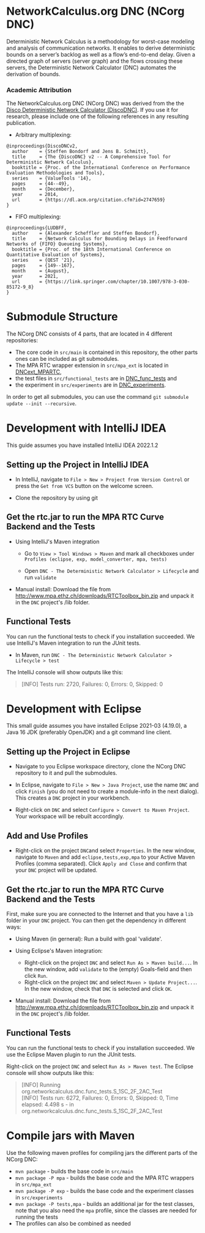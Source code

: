 # NetworkCalculus.org DNC (NCorg DNC)

Deterministic Network Calculus is a methodology for worst-case modeling and analysis of communication networks. It enables to derive deterministic bounds on a server’s backlog as well as a flow’s end-to-end delay. Given a directed graph of servers (server graph) and the flows crossing these servers, the Deterministic Network Calculator (DNC) automates the derivation of bounds.

### Academic Attribution

The NetworkCalculus.org DNC (NCorg DNC) was derived from the the [Disco Deterministic Network Calculator (DiscoDNC)](disco.networkcalculus.org). If you use it for research, please include one of the following references in any resulting publication.

- Arbitrary multiplexing:

```plain
@inproceedings{DiscoDNCv2,
  author    = {Steffen Bondorf and Jens B. Schmitt},
  title     = {The {DiscoDNC} v2 -- A Comprehensive Tool for Deterministic Network Calculus},
  booktitle = {Proc. of the International Conference on Performance Evaluation Methodologies and Tools},
  series    = {ValueTools '14},
  pages     = {44--49},
  month     = {December},
  year      = 2014,
  url       = {https://dl.acm.org/citation.cfm?id=2747659}
}
```

- FIFO multiplexing:

```plain
@inproceedings{LUDBFF,
  author    = {Alexander Scheffler and Steffen Bondorf},
  title     = {Network Calculus for Bounding Delays in Feedforward Networks of {FIFO} Queueing Systems},
  booktitle = {Proc. of the 18th International Conference on Quantitative Evaluation of Systems},
  series    = {QEST '21},
  pages     = {149--167},
  month     = {August},
  year      = 2021,
  url       = {https://link.springer.com/chapter/10.1007/978-3-030-85172-9_8}
}
```


# Submodule Structure

The NCorg DNC consists of 4 parts, that are located in 4 different repositories:
 
* The core code in `src/main` is contained in this repository, the other parts ones can be included as git submodules. 
* The MPA RTC wrapper extension in `src/mpa_ext` is located in [DNCext\_MPARTC](https://github.com/NetCal/DNCext_MPARTC), 
* the test files in `src/functional_tests` are in [DNC\_func\_tests](https://github.com/NetCal/DNC_func_tests) and 
* the experiment in `src/experiments` are in [DNC\_experiments](https://github.com/NetCal/DNC_experiments). 

In order to get all submodules, you can use the command `git submodule update --init --recursive`.

# Development with IntelliJ IDEA
This guide assumes you have installed IntelliJ IDEA 2022.1.2

## Setting up the Project in IntelliJ IDEA
* In IntelliJ, navigate to `File > New > Project from Version Control` or press the `Get from VCS` button on the welcome screen.

* Clone the repository by using git

## Get the rtc.jar to run the MPA RTC Curve Backend and the Tests
* Using IntelliJ's Maven integration

	* Go to `View > Tool Windows > Maven` and mark all checkboxes under `Profiles (eclipse, exp, model_converter, mpa, tests)`

	* Open `DNC - The Deterministic Network Calculator > Lifecycle` and run `validate`

* Manual install: Download the file from http://www.mpa.ethz.ch/downloads/RTCToolbox_bin.zip and unpack it in the `DNC` project's /lib folder.

## Functional Tests
You can run the functional tests to check if you installation succeeded. We use IntelliJ's Maven integration to run the JUnit tests.

* In Maven, run `DNC - The Deterministic Network Calculator > Lifecycle > test`

The IntelliJ console will show outputs like this:

> [INFO] Tests run: 2720, Failures: 0, Errors: 0, Skipped: 0

# Development with Eclipse

This small guide assumes you have installed Eclipse 2021-03 (4.19.0), a Java 16 JDK (preferably OpenJDK) and a git command line client.

## Setting up the Project in Eclipse
* Navigate to you Eclipse workspace directory, clone the NCorg DNC repository to it and pull the submodules.

* In Eclipse, navigate to `File > New > Java Project`, use the name `DNC` and click `Finish` (you do not need to create a module-info in the next dialog). This creates a `DNC` project in your workbench.

* Right-click on `DNC` and select `Configure > Convert to Maven Project`. Your workspace will be rebuilt accordingly.

## Add and Use Profiles
* Right-click on the project `DNC`and select `Properties`. In the new window, navigate to `Maven` and add `eclipse,tests,exp,mpa` to your Active Maven Profiles (comma separated). Click `Apply and Close` and confirm that your `DNC` project will be updated.

## Get the rtc.jar to run the MPA RTC Curve Backend and the Tests 
First, make sure you are connected to the Internet and that you have a ``lib`` folder in your ``DNC`` project. You can then get the dependency in different ways:

* Using Maven (in gerneral): Run a build with goal 'validate'.

* Using Eclipse's Maven integration: 
  - Right-click on the project `DNC` and select `Run As > Maven build...`. In the new window, add `validate` to the (empty) Goals-field and then click `Run`.
  - Right-click on the project `DNC` and select `Maven > Update Project...`. In the new window, check that `DNC` is selected and click `OK`.

* Manual install: Download the file from http://www.mpa.ethz.ch/downloads/RTCToolbox_bin.zip and unpack it in the `DNC` project's /lib folder. 

## Functional Tests

You can run the functional tests to check if you installation succeeded. We use the Eclipse Maven plugin to run the JUnit tests.

Right-click on the project `DNC` and select `Run As > Maven test`. The Eclipse console will show outputs like this:

> [INFO] Running org.networkcalculus.dnc.func\_tests.S\_1SC\_2F\_2AC\_Test </br>
> [INFO] Tests run: 6272, Failures: 0, Errors: 0, Skipped: 0, Time elapsed: 4.498 s - in org.networkcalculus.dnc.func_tests.S\_1SC\_2F\_2AC\_Test

# Compile jars with Maven

Use the following maven profiles for compiling jars the different parts of the NCorg DNC:

* `mvn package` - builds the base code in `src/main`
* `mvn package -P mpa` - builds the base code and the MPA RTC wrappers in `src/mpa_ext`
* `mvn package -P exp` - builds the base code and the experiment classes in `src/experiments`
* `mvn package -P tests,mpa` - builds an additional jar for the test classes, note that you also need the `mpa` profile, since the classes are needed for running the tests
* The profiles can also be combined as needed
